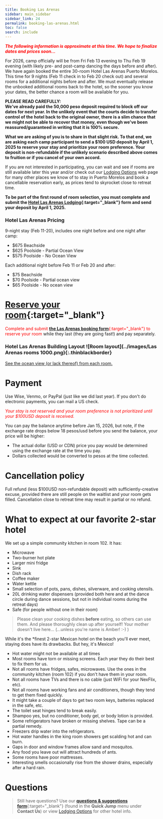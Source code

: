 ```yaml
---
title: Booking Las Arenas
sidebar: main_sidebar
sidebar_link: 24
permalink: booking-las-arenas.html
toc: false
search: include
---
```


<span style="color:red">***The following information is approximate at this time. We hope to finalize dates and prices soon...***</span>
<!--### <span style="color:red">***&nbsp;&nbsp;&nbsp;2026 Hotel Las Arenas lodging registration is open. [Learn more here.](booking-las-arenas.md)<br>&nbsp;&nbsp;&nbsp;Camp registration will open in the fall. Info below is from 2025.***</span>
-->

For 2026, camp officially will be from Fri Feb 13 evening to Thu Feb 19 evening (with likely pre- and post-camp dancing the days before and after). We have again booked the entire 30-room Hotel Las Arenas Puerto Morelos. This time for 9 nights (Feb 11 check in to Feb 20 check out) and several rooms for a additional nights before and after. We must eventually release the unbooked additional rooms back to the hotel, so the sooner you know your dates, the better chance a room will be available for you.

**PLEASE READ CAREFULLY:**<br>
**We've already paid the 50,000 peso deposit required to block off our dates for next year. In the unlikely event that the courts decide to transfer control of the hotel back to the original owner, there is a slim chance that we might not be able to recover that money, even though we've been reassured/guaranteed in writing that it is 100% secure.**

**What we are asking of you is to share in that slight risk. To that end, we are asking each camp participant to send a $100 USD deposit by April 1, 2025 to reserve your stay and prioritize your room preference. Your deposit is non-refundable if the unlikely scenario described above comes to fruition or if you cancel of your own accord.**

If you are not interested in participating, you can wait and see if rooms are still available later this year and/or check out our [Lodging Options](lodging-options.md) web page for many other places we know of to stay in Puerto Morelos and book a cancellable reservation early, as prices tend to skyrocket close to retreat time.

**To be part of the first round of room selection, you must complete and submit the [Hotel Las Arenas Lodging](https://docs.google.com/forms/d/e/1FAIpQLSct3SrTHl76pMYcZ5z9-eWdLCjCXzf4igqfVk689qA42YuyWA/viewform){:target="_blank"} form and send your deposit by April 1, 2025.**

### Hotel Las Arenas Pricing

9-night stay (Feb 11-20), includes one night before and one night after camp:
* $675 Beachside
* $625 Poolside - Partial Ocean View
* $575 Poolside - No Ocean View

Each additional night before Feb 11 or Feb 20 and after:
* $75 Beachside
* $70 Poolside - Partial ocean view
* $65 Poolside - No ocean view

# [Reserve your room](https://docs.google.com/forms/d/e/1FAIpQLSct3SrTHl76pMYcZ5z9-eWdLCjCXzf4igqfVk689qA42YuyWA/viewform){:target="_blank"}
<span style="color:red">Complete and submit [**the Las Arenas booking form**](https://docs.google.com/forms/d/e/1FAIpQLSct3SrTHl76pMYcZ5z9-eWdLCjCXzf4igqfVk689qA42YuyWA/viewform){:target="_blank"} to reserve your room</span> while they last (they are going fast!) and pay separately.

<!-- Keep next heading and image on one to lessen vertical spacing -->
### Hotel Las Arenas Building Layout ![Room layout](../images/Las Arenas rooms 1000.png){:.thinblackborder}

[See the ocean view (or lack thereof) from each room.](./las-arenas-views.md)

# Payment

Use Wise, Venmo, or PayPal (just like we did last year). If you don't do electronic payments, you can mail a US check.

<span style="color:red">*Your stay is not reserved and your room preference is not prioritized until your $100USD deposit is received.*</span>

You can pay the balance anytime before Jan 15, 2026, but note, if the exchange rate drops below 18 pesos/usd before you send the balance, your price will be higher:
* The actual dollar (USD or CDN) price you pay would be determined using the exchange rate at the time you pay.
* Dollars collected would be converted to pesos at the time collected.

# Cancellation policy

Full refund (less $100USD non-refundable deposit) with sufficiently-creative excuse, provided there are still people on the waitlist and your room gets filled. Cancellation close to retreat time may result in partial or no refund.

# What to expect at our favorite 2-star hotel

We set up a simple community kitchen in room 102. It has:

* Microwave
* Two-burner hot plate
* Larger mini fridge
* Sink
* Dish rack
* Coffee maker
* Water kettle
* Small selection of pots, pans, dishes, silverware, and cooking utensils.
* 20L drinking water dispensers (provided both here and at the dance circle during dance sessions, but not in individual rooms during the retreat days)
* Safe (for people without one in their room)

> Please clean your cooking dishes **before** eating, so others can use them. And please thoroughly clean up after yourself! Your mother doesn't live here... (...unless you're name is Amber! :-) )

While it's the *finest 2-star Mexican hotel on the beach you'll ever meet, staying does have its drawbacks. But hey, it's Mexico!

* Hot water might not be available at all times
* Most rooms have torn or missing screens. Each year they do their best to fix them for us.
* Not all rooms have fridges, safes, microwaves. Use the ones in the community kitchen (room 102) if you don't have them in your room.
* Not all rooms have TVs and there is no cable (just WiFi for your NexFlix, etc). 
* Not all rooms have working fans and air conditioners, though they tend to get them fixed quickly.
* It might take a couple of days to get two room keys, batteries replaced in the safe, etc.
* The toilet seat hinges tend to break easily.
* Shampoo yes, but no conditioner, body gel, or body lotion is provided.
* Some refrigerators have broken or missing shelves. Tape can be a partial remedy.
* Freezers drip water into the refrigerators.
* Hot water handles in the king room showers get scalding hot and can burn.
* Gaps in door and window frames allow sand and mosquitos.
* Any food you leave out will attract hundreds of ants.
* Some rooms have poor mattresses.
* Interesting smells occasionally rise from the shower drains, especially after a hard rain.

# Questions

> Still have questions? Use our [**questions & suggestions form**](https://docs.google.com/forms/d/e/1FAIpQLSeKsY-e9iy44578E1ijjs_g5Bwi1gZCuW439N1bOBlL76U5qg/viewform){:target="_blank"} (found in the **Quick Jump** menu under **Contact Us**) or view [Lodging Options](lodging-options.md) for other hotel info.